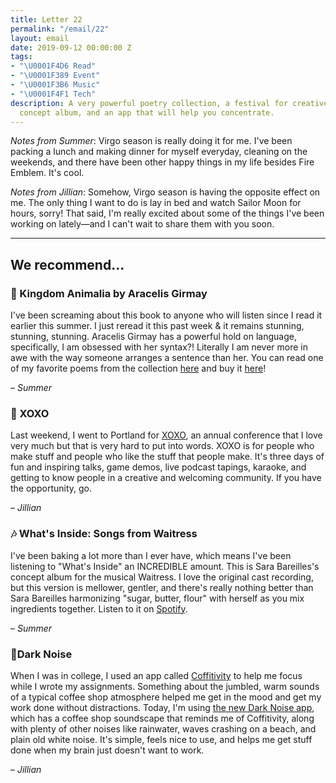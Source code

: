 ```yaml
---
title: Letter 22
permalink: "/email/22"
layout: email
date: 2019-09-12 00:00:00 Z
tags:
- "\U0001F4D6 Read"
- "\U0001F389 Event"
- "\U0001F3B6 Music"
- "\U0001F4F1 Tech"
description: A very powerful poetry collection, a festival for creative people, a
  concept album, and an app that will help you concentrate.
---
```


_Notes from Summer_: Virgo season is really doing it for me. I've been packing a lunch and making dinner for myself everyday, cleaning on the weekends, and there have been other happy things in my life besides Fire Emblem. It's cool.

_Notes from Jillian_: Somehow, Virgo season is having the opposite effect on me. The only thing I want to do is lay in bed and watch Sailor Moon for hours, sorry! That said, I'm really excited about some of the things I've been working on lately—and I can't wait to share them with you soon.

<hr>

## We recommend...

### 📖 Kingdom Animalia by Aracelis Girmay

I've been screaming about this book to anyone who will listen since I read it earlier this summer. I just reread it this past week & it remains stunning, stunning, stunning. Aracelis Girmay has a powerful hold on language, specifically, I am obsessed with her syntax?! Literally I am never more in awe with the way someone arranges a sentence than her. You can read one of my favorite poems from the collection [here](https://www.poetryfoundation.org/poems/56717/st-elizabeth) and buy it [here](https://www.indiebound.org/book/9780140559965?aff=PublishersWeekly)!

– _Summer_

### 🎉 XOXO

Last weekend, I went to Portland for [XOXO](https://xoxofest.com/), an annual conference that I love very much but that is very hard to put into words. XOXO is for people who make stuff and people who like the stuff that people make. It's three days of fun and inspiring talks, game demos, live podcast tapings, karaoke, and getting to know people in a creative and welcoming community. If you have the opportunity, go.

– _Jillian_

### 🎶 What's Inside: Songs from Waitress

I've been baking a lot more than I ever have, which means I've been listening to "What's Inside" an INCREDIBLE amount. This is Sara Bareilles's concept album for the musical Waitress. I love the original cast recording, but this version is mellower, gentler, and there's really nothing better than Sara Bareilles harmonizing "sugar, butter, flour" with herself as you mix ingredients together. Listen to it on [Spotify](https://open.spotify.com/album/1s6codM2ZAB008t9GTyaEk?si=NycrgRtvQwaS6PM5IC_1EA).

– _Summer_

### 📱Dark Noise

When I was in college, I used an app called [Coffitivity](https://coffitivity.com/) to help me focus while I wrote my assignments. Something about the jumbled, warm sounds of a typical coffee shop atmosphere helped me get in the mood and get my work done without distractions. Today, I'm using [the new Dark Noise app](https://darknoise.app/), which has a coffee shop soundscape that reminds me of Coffitivity, along with plenty of other noises like rainwater, waves crashing on a beach, and plain old white noise. It's simple, feels nice to use, and helps me get stuff done when my brain just doesn't want to work.

– _Jillian_

